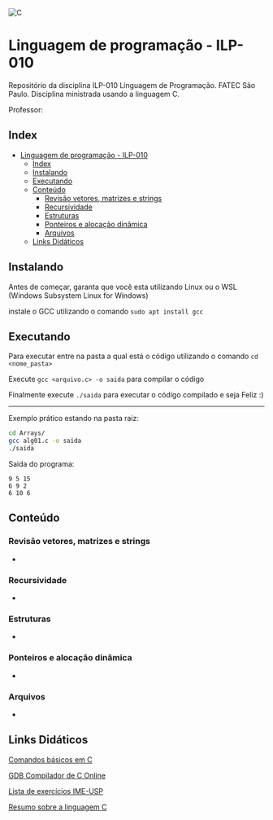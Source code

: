 ![C](https://img.shields.io/badge/C-00599C?style=for-the-badge&logo=c&logoColor=white)

# Linguagem de programação - ILP-010 

Repositório da disciplina ILP-010 Linguagem de Programação. FATEC São Paulo.
Disciplina ministrada usando a linguagem C.

Professor: []()

## Index

- [Linguagem de programação - ILP-010](#linguagem-de-programação---ilp-010)
  - [Index](#index)
  - [Instalando](#instalando)
  - [Executando](#executando)
  - [Conteúdo](#conteúdo)
    - [Revisão vetores, matrizes e strings](#revisão-vetores-matrizes-e-strings)
    - [Recursividade](#recursividade)
    - [Estruturas](#estruturas)
    - [Ponteiros e alocação dinâmica](#ponteiros-e-alocação-dinâmica)
    - [Arquivos](#arquivos)
  - [Links Didáticos](#links-didáticos)

## Instalando

Antes de começar, garanta que você esta utilizando Linux ou o WSL (Windows Subsystem Linux for Windows)

instale o GCC utilizando o comando `sudo apt install gcc`

## Executando

Para executar entre na pasta a qual está o código utilizando o comando `cd <nome_pasta>`

Execute `gcc <arquivo.c> -o saida` para compilar o código

Finalmente execute `./saida` para executar o código compilado e seja Feliz :)

--- 

Exemplo prático estando na pasta raiz:
```bash
cd Arrays/
gcc alg01.c -o saida
./saida
```

Saida do programa:
```
9 5 15 
6 9 2 
6 10 6 
```


## Conteúdo

### Revisão vetores, matrizes e strings
- []()

### Recursividade
- []()


### Estruturas
- []()

### Ponteiros e alocação dinâmica
- []()

### Arquivos
- []()

## Links Didáticos

[Comandos básicos em C](http://albertocn.sytes.net/2010-1/pi/aulas/linguagem_c.htm)

[GDB Compilador de C Online](https://www.onlinegdb.com/)

[Lista de exercícios IME-USP](https://drive.google.com/file/d/1Zyy9MACKkhypQT502B6Ritc9jwLnd0lW/view?usp=sharing)

[Resumo sobre a linguagem C](https://drive.google.com/file/d/1F6M99Q3v5GrqmiGGmfwdTwndtGguLzxF/view?usp=sharing)